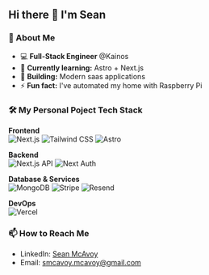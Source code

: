 ## Hi there 👋 I'm Sean

### 🔭 About Me
- 💻 **Full-Stack Engineer** @Kainos  
- 🌱 **Currently learning:** Astro + Next.js  
- 🚀 **Building:** Modern saas applications  
- ⚡ **Fun fact:** I've automated my home with Raspberry Pi  

### 🛠️ My Personal Poject Tech Stack  
**Frontend**  
![Next.js](https://img.shields.io/badge/-Next.js-000000?logo=next.js)
![Tailwind CSS](https://img.shields.io/badge/-Tailwind_CSS-06B6D4?logo=tailwind-css)
![Astro](https://img.shields.io/badge/-Astro-FF5D01?logo=astro)

**Backend**  
![Next.js API](https://img.shields.io/badge/-Next.js_API-000000?logo=next.js)
![Next Auth](https://img.shields.io/badge/-Next_Auth-000000?logo=next.js)

**Database & Services**  
![MongoDB](https://img.shields.io/badge/-MongoDB-47A248?logo=mongodb)
![Stripe](https://img.shields.io/badge/-Stripe-008CDD?logo=stripe)
![Resend](https://img.shields.io/badge/-Resend-000000?logo=resend)

**DevOps**  
![Vercel](https://img.shields.io/badge/-Vercel-000000?logo=vercel)

<!--
### 🛠️ Technologies & Tools
![Python](https://img.shields.io/badge/-Python-3776AB?logo=python&logoColor=white)
![Raspberry Pi](https://img.shields.io/badge/-Raspberry%20Pi-C51A4A?logo=raspberry-pi)
![IoT](https://img.shields.io/badge/-IoT-FF6F00?logo=arduino)

### 📊 GitHub Stats
[![GitHub Stats](https://github-readme-stats.vercel.app/api?username=SeanMcAvoy&show_icons=true&theme=radical&count_private=true)](https://github.com/SeanMcAvoy)
[![GitHub Stats](https://github-readme-stats.vercel.app/api?username=SeanMcAvoy&show_icons=true&theme=radical&include_all_commits=true)](https://github.com/SeanMcAvoy)

## 🚀 Professional Links  
| Type          | URL                                  |  
|---------------|--------------------------------------|  
| Portfolio     |  |  
| Business      |            |  
| CV/Resume     |           |  
-->



### 📫 How to Reach Me
- LinkedIn: [Sean McAvoy](https://www.linkedin.com/in/sean-mcavoy-8911721b8/)
- Email: smcavoy.mcavoy@gmail.com

<!--
**SeanMcAvoy/SeanMcAvoy** is a ✨ _special_ ✨ repository because its `README.md` (this file) appears on your GitHub profile.

Here are some ideas to get you started:

- 🔭 I’m currently working on ...
- 🌱 I’m currently learning ...
- 👯 I’m looking to collaborate on ...
- 🤔 I’m looking for help with ...
- 💬 Ask me about ...
- 📫 How to reach me: ...
- 😄 Pronouns: ...
- ⚡ Fun fact: ...
-->
